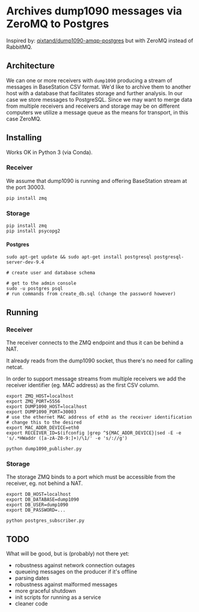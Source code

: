 # Archives dump1090 messages via ZeroMQ to Postgres

Inspired by: [qixtand/dump1090-amqp-postgres](https://github.com/qixtand/dump1090-amqp-postgres) but with ZeroMQ instead of RabbitMQ.

## Architecture

We can one or more receivers with `dump1090` producing a stream of messages in BaseStation CSV format. We'd like to archive them to another host with a database that facilitates storage and further analysis. In our case we store messages to PostgreSQL. Since we may want to merge data from multiple receivers and receivers and storage may be on different computers we utilize a message queue as the means for transport, in this case ZeroMQ.

## Installing

Works OK in Python 3 (via Conda).

### Receiver

We assume that dump1090 is running and offering BaseStation stream at the port 30003.

```
pip install zmq
```

### Storage

```
pip install zmq
pip install psycopg2
```

#### Postgres

```
sudo apt-get update && sudo apt-get install postgresql postgresql-server-dev-9.4

# create user and database schema

# get to the admin console
sudo -u postgres psql
# run commands from create_db.sql (change the password however)
```

## Running

### Receiver

The receiver connects to the ZMQ endpoint and thus it can be behind a NAT.

It already reads from the dump1090 socket, thus there's no need for calling netcat.

In order to support message streams from multiple receivers we add the receiver identifier (eg. MAC address) as the first CSV column.

```
export ZMQ_HOST=localhost
export ZMQ_PORT=5556
export DUMP1090_HOST=localhost
export DUMP1090_PORT=30003
# use the ethernet MAC address of eth0 as the receiver identification
# change this to the desired
export MAC_ADDR_DEVICE=eth0
export RECEIVER_ID=$(ifconfig |grep ^${MAC_ADDR_DEVICE}|sed -E -e 's/.*HWaddr ([a-zA-Z0-9:]+)/\1/' -e 's/://g')

python dump1090_publisher.py
```

### Storage

The storage ZMQ binds to a port which must be accessible from the receiver, eg. not behind a NAT.

```
export DB_HOST=localhost
export DB_DATABASE=dump1090
export DB_USER=dump1090
export DB_PASSWORD=...

python postgres_subscriber.py
```

## TODO

What will be good, but is (probably) not there yet:

- robustness against network connection outages
- queueing messages on the producer if it's offline
- parsing dates
- robustness against malformed messages
- more graceful shutdown
- init scripts for running as a service
- cleaner code
